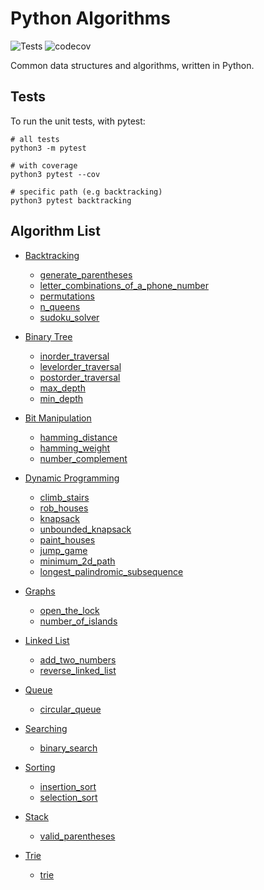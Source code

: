 # Python Algorithms

![Tests](https://github.com/jcockbain/python-algorithms/workflows/Python%20application/badge.svg)
![codecov](https://codecov.io/gh/jcockbain/python-algorithms/branch/master/graph/badge.svg)

Common data structures and algorithms, written in Python.

## Tests

To run the unit tests, with pytest:

```shell
# all tests
python3 -m pytest

# with coverage
python3 pytest --cov

# specific path (e.g backtracking)
python3 pytest backtracking
```

## Algorithm List

- [Backtracking](backtracking)

  - [generate_parentheses](backtracking/generate_parentheses.py)
  - [letter_combinations_of_a_phone_number](backtracking/letter_combinations_of_a_phone_number.py)
  - [permutations](backtracking/permutations.py)
  - [n_queens](backtracking/n_queens.py.py)
  - [sudoku_solver](backtracking/sudoku_solver.py)

- [Binary Tree](binary_tree)

  - [inorder_traversal](binary_tree/inorder_traversal.py)
  - [levelorder_traversal](binary_tree/levelorder_traversal.py)
  - [postorder_traversal](binary_tree/postorder_traversal.py)
  - [max_depth](binary_tree/max_depth.py)
  - [min_depth](binary_tree/min_depth.py)

- [Bit Manipulation](bit_manipulation)

  - [hamming_distance](bit_manipulation/hamming_distance.py)
  - [hamming_weight](bit_manipulation/hamming_weight.py)
  - [number_complement](bit_manipulation/find_complement.py)

- [Dynamic Programming](dynamic_programming)

  - [climb_stairs](dynamic_programming/climb_stairs.py.py)
  - [rob_houses](dynamic_programming/rob_houses.py)
  - [knapsack](dynamic_programming/knapsack.py)
  - [unbounded_knapsack](dynamic_programming/unbounded_knapsack.py)
  - [paint_houses](dynamic_programming/paint_houses.py)
  - [jump_game](dynamic_programming/jump_game.py)
  - [minimum_2d_path](dynamic_programming/minimum_2d_path.py)
  - [longest_palindromic_subsequence](dynamic_programming/longest_palindromic_subsequence.py)

- [Graphs](graphs)

  - [open_the_lock](graphs/open_the_lock)
  - [number_of_islands](graphs/number_of_islands.py)

- [Linked List](linked_list)

  - [add_two_numbers](linked_list/add_two_numbers.py)
  - [reverse_linked_list](linked_list/reverse_linked_list.py)

- [Queue](queue)

  - [circular_queue](queue/circular_queue.py)

- [Searching](searching)

  - [binary_search](searching/binary_search.py)

- [Sorting](sorting)

  - [insertion_sort](sorting/insertion_sort.py)
  - [selection_sort](sorting/selection_sort.py)

- [Stack](stack)

  - [valid_parentheses](stack/valid_parentheses.py)

- [Trie](trie)

  - [trie](trie/trie)
